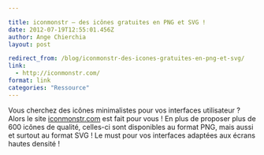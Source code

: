 ```yaml
---

title: iconmonstr – des icônes gratuites en PNG et SVG !
date: 2012-07-19T12:55:01.456Z
author: Ange Chierchia
layout: post

redirect_from: /blog/iconmonstr-des-icones-gratuites-en-png-et-svg/
link:
  - http://iconmonstr.com/
format: link
categories: "Ressource"
---
```

Vous cherchez des icônes minimalistes pour vos interfaces utilisateur ? Alors le site [iconmonstr.com](http://iconmonstr.com) est fait pour vous ! En plus de proposer plus de 600 icônes de qualité, celles-ci sont disponibles au format PNG, mais aussi et surtout au format SVG ! Le must pour vos interfaces adaptées aux écrans hautes densité !